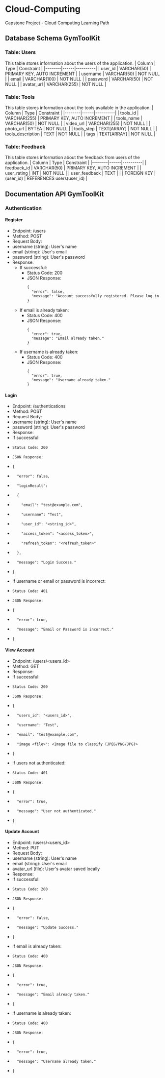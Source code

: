 # Cloud-Computing
Capstone Project - Cloud Computing Learning Path

## Database Schema GymToolKit
### Table: Users
This table stores information about the users of the application.
| Column   | Type | Constraint     |
|--------|------|----------|
| user_id   | VARCHAR(50)   | PRIMARY KEY, AUTO INCREMENT  |
| username   | VARCHAR(50)   | NOT NULL  |
| email    | VARCHAR(100)   | NOT NULL |
| password   | VARCHAR(50)   | NOT NULL  |
| avatar_url    | VARCHAR(255)   | NOT NULL |

### Table: Tools
This table stores information about the tools available in the application.
| Column   | Type | Constraint     |
|--------|------|----------|
| tools_id   | VARCHAR(255)   | PRIMARY KEY, AUTO INCREMENT  |
| tools_name   | VARCHAR(50)   | NOT NULL  |
| video_url    | VARCHAR(255)   | NOT NULL |
| photo_url   | BYTEA   | NOT NULL  |
| tools_step    | TEXT[ARRAY]   | NOT NULL |
| tools_description    | TEXT   | NOT NULL |
| tags    | TEXT[ARRAY]   | NOT NULL |

### Table: Feedback
This table stores information about the feedback from users of the application.
| Column   | Type | Constraint     |
|--------|------|----------|
| feedback_id   | VARCHAR(50)   | PRIMARY KEY, AUTO INCREMENT  |
| user_rating    | INT   | NOT NULL |
| user_feedback   | TEXT   |   |
| FOREIGN KEY   | (user_id)   | REFERENCES users(user_id)  |

## Documentation API GymToolKit
### Authentication
#### Register
* Endpoint: /users
* Method: POST
* Request Body:
*   username (string): User's name
*   email (string): User's email
*   password (string): User's password
* Response:
  * If successful:
    * Status Code: 200
    * JSON Response:
      ```markdown
      {
        "error": false,
        "message": "Account successfully registered. Please log in."
      }
      ```
  * If email is already taken:
    * Status Code: 400
    * JSON Response:
      ```
      {
        "error": true,
        "message": "Email already taken."
      }
  * If username is already taken:
    * Status Code: 400
    * JSON Response:
      ```
      {
        "error": true,
        "message": "Username already taken."
      }

#### Login
* Endpoint: /authentications
* Method: POST
* Request Body:
*   username (string): User's name
*   password (string): User's password
* Response:
*   If successful:
*     Status Code: 200
*     JSON Response:
*     {
*       "error": false,
*       "loginResult":
*       {
*         "email": "test@example.com",
*         "username": "Test",
*         "user_id": "<string_id>",
*         "access_token": "<access_token>",
*         "refresh_token": "<refresh_token>"
*       },
*       "message": "Login Success."
*     }
*   If username or email or password is incorrect:
*     Status Code: 401
*     JSON Response:
*     {
*       "error": true,
*       "message": "Email or Password is incorrect."
*     }

#### View Account
* Endpoint: /users/<users_id>
* Method: GET
* Response:
*   If successful:
*     Status Code: 200
*     JSON Response:
*     {
*       "users_id": "<users_id>",
*       "username": "Test",
*       "email": "test@example.com",
*       "image <file>": <Image file to classify (JPEG/PNG/JPG)>
*     }
*   If users not authenticated:
*     Status Code: 401
*     JSON Response:
*     {
*       "error": true,
*       "message": "User not authenticated."
*     }

#### Update Account
* Endpoint: /users/<users_id>
* Method: PUT
* Request Body:
*   username (string): User's name
*   email (string): User's email
*   avatar_url (file): User's avatar saved locally
* Response:
*   If successful:
*     Status Code: 200
*     JSON Response:
*     {
*       "error": false,
*       "message": "Update Success."
*     }
*   If email is already taken:
*     Status Code: 400
*     JSON Response:
*     {
*       "error": true,
*       "message": "Email already taken."
*     }
*   If username is already taken:
*     Status Code: 400
*     JSON Response:
*     {
*       "error": true,
*       "message": "Username already taken."
*     }
